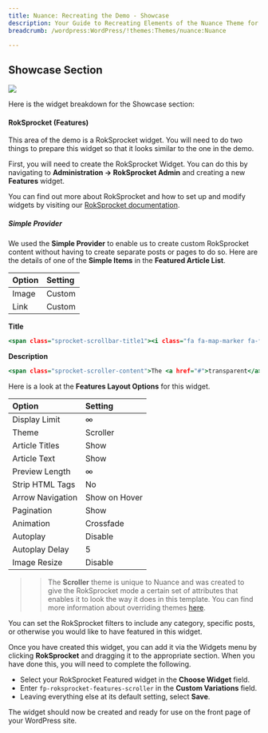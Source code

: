```yaml
---
title: Nuance: Recreating the Demo - Showcase
description: Your Guide to Recreating Elements of the Nuance Theme for WordPress
breadcrumb: /wordpress:WordPress/!themes:Themes/nuance:Nuance

---
```


Showcase Section
-----

![][demo]

Here is the widget breakdown for the Showcase section:

#### RokSprocket (Features)

This area of the demo is a RokSprocket widget. You will need to do two things to prepare this widget so that it looks similar to the one in the demo.

First, you will need to create the RokSprocket Widget. You can do this by navigating to **Administration -> RokSprocket Admin** and creating a new **Features** widget.

You can find out more about RokSprocket and how to set up and modify widgets by visiting our [RokSprocket documentation][roksprocket].

##### Simple Provider

We used the **Simple Provider** to enable us to create custom RokSprocket content without having to create separate posts or pages to do so. Here are the details of one of the **Simple Items** in the **Featured Article List**.

| Option      | Setting     |
| :---------- | :---------- |
| Image       | Custom      |
| Link        | Custom      |

**Title**

~~~ .html
<span class="sprocket-scrollbar-title1"><i class="fa fa-map-marker fa-fw"></i> Colorful<span class="hidden-tablet"> Infusion</span></span><span class="sprocket-scrollbar-title2">Transparent<span class="hidden-tablet"> Areas</span></span>
~~~

**Description**

~~~ .html
<span class="sprocket-scroller-content">The <a href="#">transparent</a> nature of the Nuance design allows the background colors to bleed through to the forefront, to <a href="#">complement and embellish</a> your content.</span>
~~~

Here is a look at the **Features Layout Options** for this widget.

| Option           | Setting       |
| :----------      | :----------   |
| Display Limit    | ∞             |
| Theme            | Scroller      |
| Article Titles   | Show          |
| Article Text     | Show          |
| Preview Length   | ∞             |
| Strip HTML Tags  | No            |
| Arrow Navigation | Show on Hover |
| Pagination       | Show          |
| Animation        | Crossfade     |
| Autoplay         | Disable       |
| Autoplay Delay   | 5             |
| Image Resize     | Disable       |

>> The **Scroller** theme is unique to Nuance and was created to give the RokSprocket mode a certain set of attributes that enables it to look the way it does in this template. You can find more information about overriding themes [here](../../plugins/roksprocket/layout_modes.md#custom-layout-theme-overrides).


You can set the RokSprocket filters to include any category, specific posts, or otherwise you would like to have featured in this widget.

Once you have created this widget, you can add it via the Widgets menu by clicking **RokSprocket** and dragging it to the appropriate section. When you have done this, you will need to complete the following.

* Select your RokSprocket Featured widget in the **Choose Widget** field.
* Enter `fp-roksprocket-features-scroller` in the **Custom Variations** field.
* Leaving everything else at its default setting, select **Save**.

The widget should now be created and ready for use on the front page of your WordPress site.

[demo]: assets/demo_3.jpeg
[roksprocket]: ../../plugins/roksprocket/
